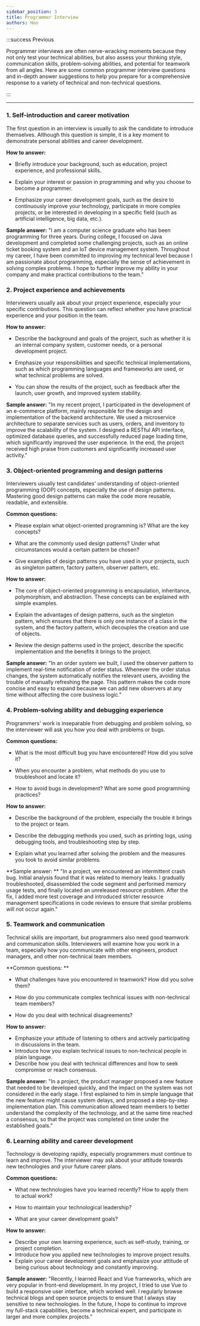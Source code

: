```yaml
---
sidebar_position: 3
title: Programmer Interview
authors: Hoo
---
```




:::success Previous

Programmer interviews are often nerve-wracking moments because they not only test your technical abilities, but also assess your thinking style, communication skills, problem-solving abilities, and potential for teamwork from all angles. Here are some common programmer interview questions and in-depth answer suggestions to help you prepare for a comprehensive response to a variety of technical and non-technical questions.

::: 

------

### 1. Self-introduction and career motivation

The first question in an interview is usually to ask the candidate to introduce themselves. Although this question is simple, it is a key moment to demonstrate personal abilities and career development.

**How ​​to answer:**

- Briefly introduce your background, such as education, project experience, and professional skills.

- Explain your interest or passion in programming and why you choose to become a programmer.

- Emphasize your career development goals, such as the desire to continuously improve your technology, participate in more complex projects, or be interested in developing in a specific field (such as artificial intelligence, big data, etc.).

**Sample answer:** "I am a computer science graduate who has been programming for three years. During college, I focused on Java development and completed some challenging projects, such as an online ticket booking system and an IoT device management system. Throughout my career, I have been committed to improving my technical level because I am passionate about programming, especially the sense of achievement in solving complex problems. I hope to further improve my ability in your company and make practical contributions to the team."

### 2. Project experience and achievements

Interviewers usually ask about your project experience, especially your specific contributions. This question can reflect whether you have practical experience and your position in the team.

**How ​​to answer:**

- Describe the background and goals of the project, such as whether it is an internal company system, customer needs, or a personal development project.

- Emphasize your responsibilities and specific technical implementations, such as which programming languages ​​and frameworks are used, or what technical problems are solved.

- You can show the results of the project, such as feedback after the launch, user growth, and improved system stability.

**Sample answer:** "In my recent project, I participated in the development of an e-commerce platform, mainly responsible for the design and implementation of the backend architecture. We used a microservice architecture to separate services such as users, orders, and inventory to improve the scalability of the system. I designed a RESTful API interface, optimized database queries, and successfully reduced page loading time, which significantly improved the user experience. In the end, the project received high praise from customers and significantly increased user activity."

### 3. Object-oriented programming and design patterns

Interviewers usually test candidates' understanding of object-oriented programming (OOP) concepts, especially the use of design patterns. Mastering good design patterns can make the code more reusable, readable, and extensible.

**Common questions:**

- Please explain what object-oriented programming is? What are the key concepts?

- What are the commonly used design patterns? Under what circumstances would a certain pattern be chosen?

- Give examples of design patterns you have used in your projects, such as singleton pattern, factory pattern, observer pattern, etc.

**How ​​to answer:**

- The core of object-oriented programming is encapsulation, inheritance, polymorphism, and abstraction. These concepts can be explained with simple examples.
- Explain the advantages of design patterns, such as the singleton pattern, which ensures that there is only one instance of a class in the system, and the factory pattern, which decouples the creation and use of objects.

- Review the design patterns used in the project, describe the specific implementation and the benefits it brings to the project.

**Sample answer:** "In an order system we built, I used the observer pattern to implement real-time notification of order status. Whenever the order status changes, the system automatically notifies the relevant users, avoiding the trouble of manually refreshing the page. This pattern makes the code more concise and easy to expand because we can add new observers at any time without affecting the core business logic."

### 4. Problem-solving ability and debugging experience

Programmers' work is inseparable from debugging and problem solving, so the interviewer will ask you how you deal with problems or bugs.

**Common questions:**

- What is the most difficult bug you have encountered? How did you solve it?

- When you encounter a problem, what methods do you use to troubleshoot and locate it?

- How to avoid bugs in development? What are some good programming practices?

**How ​​to answer:**

- Describe the background of the problem, especially the trouble it brings to the project or team.
- Describe the debugging methods you used, such as printing logs, using debugging tools, and troubleshooting step by step.

- Explain what you learned after solving the problem and the measures you took to avoid similar problems.

**Sample answer: ** "In a project, we encountered an intermittent crash bug. Initial analysis found that it was related to memory leaks. I gradually troubleshooted, disassembled the code segment and performed memory usage tests, and finally located an unreleased resource problem. After the fix, I added more test coverage and introduced stricter resource management specifications in code reviews to ensure that similar problems will not occur again."

### 5. Teamwork and communication

Technical skills are important, but programmers also need good teamwork and communication skills. Interviewers will examine how you work in a team, especially how you communicate with other engineers, product managers, and other non-technical team members.

**Common questions: **

- What challenges have you encountered in teamwork? How did you solve them?

- How do you communicate complex technical issues with non-technical team members?

- How do you deal with technical disagreements?

**How ​​to answer:**

- Emphasize your attitude of listening to others and actively participating in discussions in the team.
- Introduce how you explain technical issues to non-technical people in plain language.
- Describe how you deal with technical differences and how to seek compromise or reach consensus.

**Sample answer:** "In a project, the product manager proposed a new feature that needed to be developed quickly, and the impact on the system was not considered in the early stage. I first explained to him in simple language that the new feature might cause system delays, and proposed a step-by-step implementation plan. This communication allowed team members to better understand the complexity of the technology, and at the same time reached a consensus, so that the project was completed on time under the established goals."

### 6. Learning ability and career development

Technology is developing rapidly, especially programmers must continue to learn and improve. The interviewer may ask about your attitude towards new technologies and your future career plans.

**Common questions:**

- What new technologies have you learned recently? How to apply them to actual work?

- How to maintain your technological leadership?

- What are your career development goals?

**How ​​to answer:**

- Describe your own learning experience, such as self-study, training, or project completion.
- Introduce how you applied new technologies to improve project results.
- Explain your career development goals and emphasize your attitude of being curious about technology and constantly improving.

**Sample answer:** "Recently, I learned React and Vue frameworks, which are very popular in front-end development. In my project, I tried to use Vue to build a responsive user interface, which worked well. I regularly browse technical blogs and open source projects to ensure that I always stay sensitive to new technologies. In the future, I hope to continue to improve my full-stack capabilities, become a technical expert, and participate in larger and more complex projects."